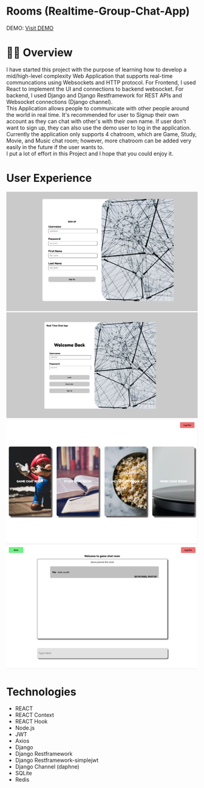 # Rooms (Realtime-Group-Chat-App)

DEMO: <a href="https://realtime-group-chat-andyzhp.herokuapp.com/"> Visit DEMO <a/>

# :man_technologist: Overview
I have started this project with the purpose of learning how to develop a mid/high-level complexity Web Application that supports real-time communcations using Websockets and HTTP protocol. For Frontend, I used React to implement the UI and connections to backend websocket. For backend, I used Django and Django Restframework for REST APIs and Websocket connections (Django channel).
<br/>
This Application allows people to communicate with other people around the world in real time. It's recommended for user to Signup their own account as they can chat with other's with their own name. If user don't want to sign up, they can also use the demo user to log in the application.
<br/>
Currently the application only supports 4 chatroom, which are Game, Study, Movie, and Music chat room; however, more chatroom can be added very easily in the future if the user wants to.
<br/>
I put a lot of effort in this Project and I hope that you could enjoy it.

# User Experience
<img src="./project-images/signup.JPG" alt="" />

<img src="./project-images/login.JPG" alt="" />

<img src="./project-images/lobby.JPG" alt="" />

<img src="./project-images/chatroom.JPG" alt="" />


# Technologies

 - REACT
 - REACT Context
 - REACT Hook
 - Node.js
 - JWT
 - Axios
 - Django
 - Django Restframework
 - Django Restframework-simplejwt
 - Django Channel (daphne)
 - SQLite 
 - Redis

